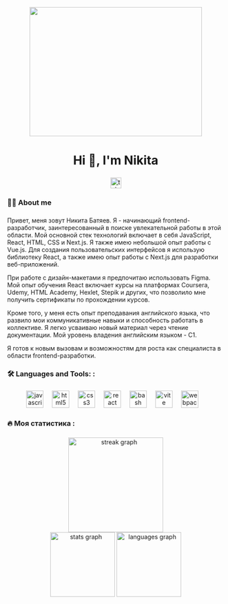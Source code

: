<div align="center">
  <img src="https://media4.giphy.com/media/v1.Y2lkPTc5MGI3NjExcTZwdmZoYmkyejZ1emtvYmQ2eHF0MzRqMnB0aTNmMTd4dmRtMXVoeSZlcD12MV9pbnRlcm5hbF9naWZfYnlfaWQmY3Q9Zw/JqmupuTVZYaQX5s094/giphy.webp" height=300 width=400>
</div>

###

<h1 align="center">Hi 👋, I'm Nikita</h1>

###

<div align="center">

  <a href="https://t.me/Iam" target="_blank">
    <img src="https://img.shields.io/static/v1?message=Telegram&logo=telegram&label=&color=2CA5E0&logoColor=white&labelColor=&style=for-the-badge" height="25" alt="telegram logo"  />
  </a>
</div>

###

<h3 align="left">👩‍💻 About me</h3>

###

<p align="left">
  Привет, меня зовут Никита Батяев. Я - начинающий frontend-разработчик, заинтересованный в поиске увлекательной работы в этой области. Мой основной стек технологий включает в себя JavaScript, React, HTML, CSS и Next.js. Я также имею небольшой опыт работы с Vue.js. Для создания пользовательских интерфейсов я использую библиотеку React, а также имею опыт работы с Next.js для разработки веб-приложений.

При работе с дизайн-макетами я предпочитаю использовать Figma. Мой опыт обучения React включает курсы на платформах Coursera, Udemy, HTML Academy, Hexlet, Stepik и других, что позволило мне получить сертификаты по прохождении курсов.

Кроме того, у меня есть опыт преподавания английского языка, что развило мои коммуникативные навыки и способность работать в коллективе. Я легко усваиваю новый материал через чтение документации. Мой уровень владения английским языком - C1.

Я готов к новым вызовам и возможностям для роста как специалиста в области frontend-разработки.
</p>

<h3 align="left">🛠 Languages and Tools:
:</h3>

###

<div align="center">
  <img src="https://cdn.jsdelivr.net/gh/devicons/devicon/icons/javascript/javascript-original.svg" height="40" alt="javascript logo"  />
  <img width="12" />
  <img src="https://cdn.jsdelivr.net/gh/devicons/devicon/icons/html5/html5-original.svg" height="40" alt="html5 logo"  />
  <img width="12" />
  <img src="https://cdn.jsdelivr.net/gh/devicons/devicon/icons/css3/css3-original.svg" height="40" alt="css3 logo"  />
  <img width="12" />
  <img src="https://cdn.jsdelivr.net/gh/devicons/devicon/icons/react/react-original.svg" height="40" alt="react logo"  />
  <img width="12" />
  <img src="https://github.com/marwin1991/profile-technology-icons/assets/136815194/5f8c622c-c217-4649-b0a9-7e0ee24bd704" height="40" alt="bash logo"  />
<img width="12" />
  <img src="https://skillicons.dev/icons?i=vite" height="40" alt="vite logo"  />
  <img width="12" />
  <img src="https://cdn.simpleicons.org/webpack/8DD6F9" height="40" alt="webpack logo"  />
  <img width="12" />
  
  
</div>

###

<h3 align="left">🔥   Моя статистика :</h3>

###

<div align="center">
  <img src="https://streak-stats.demolab.com?user=nikitchov&locale=en&mode=daily&theme=dark&hide_border=false&border_radius=5&order=3" height="220" alt="streak graph"  />
</div>
<div align="center">
 <img src="https://github-readme-stats.vercel.app/api?username=nikitchov&hide_title=false&hide_rank=false&show_icons=true&include_all_commits=true&count_private=true&disable_animations=false&theme=dracula&locale=en&hide_border=false&order=1" height="150" alt="stats graph"  />  <img src="https://github-readme-stats.vercel.app/api/top-langs?username=nikitchov&locale=en&hide_title=false&layout=compact&card_width=320&langs_count=5&theme=dracula&hide_border=false&order=2" height="150" alt="languages graph"  />
</div>

###
